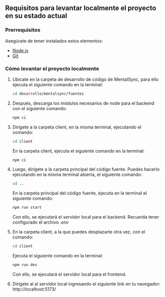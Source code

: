 ## Requisitos para levantar localmente el proyecto en su estado actual

### Prerrequisitos

Asegúrate de tener instalados estos elementos:

- [Node.js](https://nodejs.org/)
- [Git](https://git-scm.com/downloads)

### Cómo levantar el proyecto localmente

1. Ubicate en la carpeta de desarrollo de código de MentalSync, para ello ejecuta el siguiente comando en la terminal:
   ```bash
   cd desarrollo/mentalsync/fuentes
   ```
1. Después, descarga los módulos necesarios de node para el backend con el siguiente comando:

   ```bash
   npm ci
   ```

1. Dirígete a la carpeta client, en la misma terminal, ejecutando el comando:

   ```bash
   cd client
   ```

   En la carpeta client, ejecuta el siguiente comando en la terminal:

   ```bash
   npm ci
   ```

1. Luego, dirígete a la carpeta principal del código fuente. Puedes hacerlo ejecutando en la misma terminal abierta, el siguiente comando:

   ```bash
   cd ..
   ```

   En la carpeta principal del código fuente, ejecuta en la terminal el siguiente comando:

   ```bash
   npm run start
   ```

   Con ello, se ejecutará el servidor local para el backend. Recuerda tener configurado el archivo _.env_

1. En la carpeta client, a la que puedes desplazarte otra vez, con el comando:

   ```bash
   cd client
   ```

   Ejecuta el siguiente comando en la terminal:

   ```bash
   npm run dev
   ```

   Con ello, se ejecutará el servidor local para el frontend.

1. Dirígete al al servidor local ingresando el siguiente link en tu navegador: http://localhost:5173/
